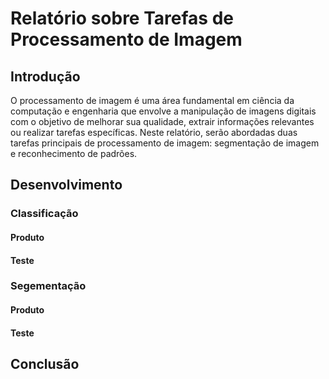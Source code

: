 # Relatório sobre Tarefas de Processamento de Imagem

## Introdução

O processamento de imagem é uma área fundamental em ciência da computação e engenharia que envolve a manipulação de imagens digitais com o objetivo de melhorar sua qualidade, extrair informações relevantes ou realizar tarefas específicas. Neste relatório, serão abordadas duas tarefas principais de processamento de imagem: segmentação de imagem e reconhecimento de padrões.

## Desenvolvimento

### Classificação

#### Produto

#### Teste

### Segementação

#### Produto

#### Teste

## Conclusão

